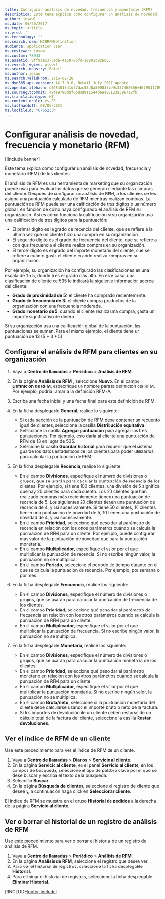 ```yaml
---
title: Configurar análisis de novedad, frecuencia y monetario (RFM)
description: Este tema explica cómo configurar un análisis de novedad, frecuencia y monetario (RFM) de los clientes.
author: josaw1
ms.date: 06/20/2017
ms.topic: article
ms.prod: ''
ms.technology: ''
ms.search.form: MCRRFMDefinition
audience: Application User
ms.reviewer: josaw
ms.custom: 78943
ms.assetid: 8ff9aac3-5ada-4150-85fd-18901c926d53
ms.search.region: global
ms.search.industry: Retail
ms.author: josaw
ms.search.validFrom: 2016-02-28
ms.dyn365.ops.version: AX 7.0.0, Retail July 2017 update
ms.openlocfilehash: d058401541d37dac55d0a500835ce9c357468656e467951f789207452f798d94
ms.sourcegitcommit: 42fe9790ddf0bdad911544deaa82123a396712fb
ms.translationtype: HT
ms.contentlocale: es-ES
ms.lasthandoff: 08/05/2021
ms.locfileid: "6765233"
---
```

# <a name="set-up-recency-frequency-and-monetary-rfm-analysis"></a>Configurar análisis de novedad, frecuencia y monetario (RFM)

[!include [banner](includes/banner.md)]

Este tema explica cómo configurar un análisis de novedad, frecuencia y monetario (RFM) de los clientes.

El análisis de RFM es una herramienta de marketing que su organización puede usar para evaluar los datos que se generan mediante las compras del cliente. Después de configurar un análisis de RFM, a los clientes se les asigna una puntuación calculada de RFM mientras realizan compras. La puntuación de RFM puede ser una calificación de tres dígitos o un número global, en función de cómo haya configurado el análisis de RFM su organización. Así es cómo funciona la calificación si su organización usa una calificación de tres dígitos para la puntuación:

- El primer dígito es la grado de recencia del cliente, que se refiere a la última vez que un cliente hizo una compra en su organización.
- El segundo dígito es el grado de frecuencia del cliente, que se refiere a con qué frecuencia el cliente realiza compras en su organización.
- El tercer dígito es el grado del importe monetario del cliente, que se refiere a cuánto gasta el cliente cuando realiza compras en su organización.

Por ejemplo, su organización ha configurado las clasificaciones en una escala de 1 a 5, donde 5 es el grado más alto. En este caso, una clasificación de cliente de 535 le indicará la siguiente información acerca del cliente:

- **Grado de proximidad de 5:** el cliente ha comprado recientemente.
- **Grado de frecuencia de 3:** el cliente compra productos de la organización con una frecuencia moderada.
- **Grado monetario de 5**: cuando el cliente realiza una compra, gasta un importe significativo de dinero.

Si su organización usa una calificación global de la puntuación, las puntuaciones se suman. Para el mismo ejemplo, el cliente tiene un puntuación de 13 (5 + 3 + 5).

## <a name="set-up-rfm-analysis-for-the-customers-in-your-organization"></a>Configurar el análisis de RFM para clientes en su organización

1. Vaya a **Centro de llamadas** \> **Periódico** \> **Análisis de RFM**.
2. En la página **Análisis de RFM** , seleccione **Nuevo**. En el campo **Definición de RFM**, especifique un nombre para la definición del RFM. Por ejemplo, podría llamar a la definición RFM-A.
3. Escriba una fecha inicial y una fecha final para esta definición de RFM.
4. En la ficha desplegable **General**, realice lo siguiente:

    - Si cada sección de la puntuación de RFM debe contener un recuento igual de clientes, seleccione la casilla **Distribución equitativa**.
    - Seleccione la casilla **Agregar puntuación** para agregar las tres puntuaciones. Por ejemplo, esto daría al cliente una puntuación de RFM de 13 en lugar de 535.
    - Selecione la casilla **Guardar historial** para requerir que el sistema guarde los datos estadísticos de los clientes para poder utilizarlos para calcular la puntuación de RFM.

5. En la ficha desplegable **Recencia**, realice lo siguiente:

    - En el campo **Divisiones**, especifique el número de divisiones o grupos, que se usarán para calcular la puntuación de recencia de los clientes. Por ejemplo, si tiene 100 clientes, una división de 5 significa que hay 20 clientes para cada cuenta. Los 20 clientes que han realizado compras más recientemente tienen una puntuación de recencia de 5. Los siguientes 20 clientes tienen una puntuación de recencia de 4, y así sucesivamente. Si tiene 50 clientes, 10 clientes tienen una puntuación de novedad de 5, 10 tienen una puntuación de novedad de 4, y así sucesivamente.
    - En el campo **Prioridad**, seleccione qué peso dar al parámetro de recencia en relación con los otros parámetros cuando se calcula la puntuación de RFM para un cliente. Por ejemplo, puede configurar más valor de la puntuación de novedad que para la puntuación monetaria.
    - En el campo **Multiplicador**, especifique el valor por el que multiplicar la puntuación de recencia. Si no escribe ningún valor, la puntuación no se multiplica.
    - En el campo **Periodo**, seleccione el período de tiempo durante en el que se calcula la puntuación de recencia. Por ejemplo, por semana o por mes.

6. En la ficha desplegable **Frecuencia**, realice los siguiente:

    - En el campo **Divisiones**, especifique el número de divisiones o grupos, que se usarán para calcular la puntuación de frecuencia de los clientes.
    - En el campo **Prioridad**, seleccione qué peso dar al parámetro de frecuencia en relación con los otros parámetros cuando se calcula la puntuación de RFM para un cliente.
    - En el campo **Multiplicador**, especifique el valor por el que multiplicar la puntuación de frecuencia. Si no escribe ningún valor, la puntuación no se multiplica.

7. En la ficha desplegable **Monetaria**, realice los siguiente:

    - En el campo **Divisiones**, especifique el número de divisiones o grupos, que se usarán para calcular la puntuación monetaria de los clientes.
    - En el campo **Prioridad**, seleccione qué peso dar al parámetro monetario en relación con los otros parámetros cuando se calcula la puntuación de RFM para un cliente.
    - En el campo **Multiplicador**, especifique el valor por el que multiplicar la puntuación monetaria. Si no escribe ningún valor, la puntuación no se multiplica.
    - En el campo **Bruto/neto**, seleccione si la puntuación monetaria del cliente debe calcularse usando el importe bruto o neto de la factura.
    - Si los importes de devolución de un cliente deben restarse de un cálculo total de la factura del cliente, seleccione la casilla **Restar devoluciones**.

## <a name="view-a-customers-rfm-score"></a>Ver el índice de RFM de un cliente

Use este procedimiento para ver el índice de RFM de un cliente.

1. Vaya a **Centro de llamadas** \> **Diarios** \> **Servicio al cliente**.
2. En la página **Servicio al cliente**, en el panel **Servicio al cliente**, en los campos de búsqueda, seleccione el tipo de palabra clave por el que se dese buscar y escriba el texto de la búsqueda.
3. Selección **Buscar**.
4. En la página **Búsqueda de clientes**, seleccione el registro de cliente que desee y, a continuación haga click en **Seleccionar cliente**.

El índice de RFM se muestra en el grupo **Historial de pedidos** a la derecha de la página **Servicio al cliente**.

## <a name="view-or-clear-the-history-of-an-rfm-analysis-record"></a>Ver o borrar el historial de un registro de análisis de RFM

Use este procedimiento para ver o borrar el historial de un registro de análisis de RFM.

1. Vaya a **Centro de llamadas** \> **Periódico** \> **Análisis de RFM**.
2. En la página **Análisis de RFM**, seleccione el registro que desea ver.
3. Para ver el historial de registros, seleccione la ficha desplegable **Historial**.
4. Para eliminar el historial de registros, seleccione la ficha desplegable **Eliminar Historial**.


[!INCLUDE[footer-include](../includes/footer-banner.md)]